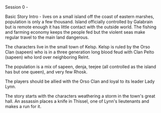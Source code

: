 Session 0 -

Basic Story Intro - lives on a small island off the coast of eastern marshes, population is only a few thousand. Island officially controlled by Galabrain but is remote enough it has little contact with the outside world. The fishing and farming economy keeps the people fed but the violent seas make regular travel to the main land dangerous.

The characters live in the small town of Kelsp. Kelsp is ruled by the Orso Clan (sapeen) who is in a three generation long blood feud with Clan Pelto (sapeen) who lord over neighboring Relnt.

The population is a mix of sapeen, denja, teejee (all controlled as the island has but one queen), and very few Rhosk.

The players should be allied with the Orso Clan and loyal to its leader Lady Lynn.

The story starts with the characters weathering a storm in the town's great hall. An assassin places a knife in Thissel, one of Lynn's lieutenants and makes a run for it.
